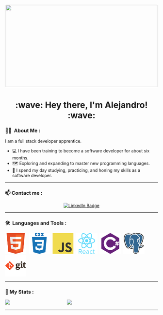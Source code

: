 <p align="center"><img src="https://media.giphy.com/media/xaU9pn4NS2g9Btvmtl/giphy.gif" width="500" height="270"  /></p>

<h1 align="center"> :wave: Hey there, I'm Alejandro! :wave: </h1>

### :man_technologist: &nbsp;About Me :

I am a full stack developer apprentice.

- 💻 I have been training to become a software developer for about six months.
- 🗺️ Exploring and expanding to master new programming languages.
- 📝 I spend my day studying, practicing, and honing my skills as a software developer.

---

### 📫 Contact me :

<p align="center"><a href="https://www.linkedin.com/in/alejandro-pedrazaaa/"><img src="https://img.shields.io/badge/LinkedIn-blue?style=for-the-badge&logo=linkedin&logoColor=white" alt="LinkedIn Badge"></a>
</p>

---

### 🛠 &nbsp;Languages and Tools : 
<p>
 <img src="https://github.com/devicons/devicon/blob/master/icons/html5/html5-original.svg" title="HTML5" alt="HTML" width="70" height="70"/>&nbsp;
 <img src="https://github.com/devicons/devicon/blob/master/icons/css3/css3-plain-wordmark.svg"  title="CSS3" alt="CSS" width="70" height="70"/>&nbsp;
<img src="https://github.com/devicons/devicon/blob/master/icons/javascript/javascript-original.svg" title="JavaScript" alt="JavaScript" width="70" height="70"/>&nbsp;
<img src="https://github.com/devicons/devicon/blob/master/icons/react/react-original-wordmark.svg" title="React" alt="React" width="70" height="70"/>&nbsp;
<img src="https://github.com/devicons/devicon/blob/master/icons/csharp/csharp-plain.svg" title="CSharp" **alt="C#" width="70" height="70"/>&nbsp;
<img src="https://github.com/devicons/devicon/blob/master/icons/postgresql/postgresql-original.svg" title="postgreSQL" **alt="postgreSQL" width="70" height="70"/>&nbsp;
<img src="https://github.com/devicons/devicon/blob/master/icons/git/git-original-wordmark.svg" title="Git" **alt="Git" width="70" height="70"/>&nbsp;
</p>

---

### 💯  My Stats : 

<div>
<a href="https://git.io/streak-stats"><img src="https://github-readme-stats.vercel.app/api/top-langs/?username=alejandro-pedrazaaa&layout=compact&show_icons=true&include_all_commits=true&count_private=true&theme=jolly&layout=compact" width="300" align="right"/></a>
<a href="http://github-readme-streak-stats.herokuapp.com?user=alejandro-pedrazaaa&theme=jolly"><img src="http://github-readme-streak-stats.herokuapp.com?user=alejandro-pedrazaaa&theme=jolly" width="510" /></a>
</div>

---
